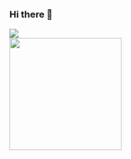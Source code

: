 ### Hi there 👋


<div>
<img align="center" src="https://github-readme-stats.vercel.app/api?username=Parafernalha&show_icons=true&theme=radical&include_all_commits=true"/>
</div>
<div>
<img height="200em"src="https://github-readme-stats.vercel.app/api/top-langs/?username=Parafernalha&layout=compact&langs_count=6&theme=merko"/>
</div>
<!--
**Parafernalha/Parafernalha** is a ✨ _special_ ✨ repository because its `README.md` (this file) appears on your GitHub profile.

Here are some ideas to get you started:

- 🔭 I’m currently working on ...
- 🌱 I’m currently learning ...
- 👯 I’m looking to collaborate on ...
- 🤔 I’m looking for help with ...
- 💬 Ask me about ...
- 📫 How to reach me: ...
- 😄 Pronouns: ...
- ⚡ Fun fact: ...
-->
